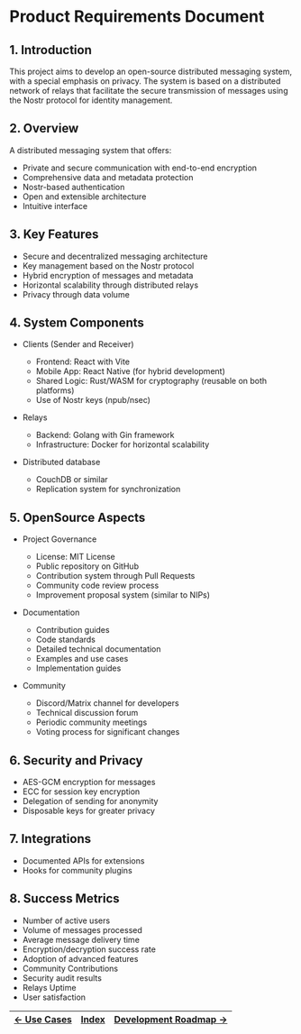 # Product Requirements Document

## 1. Introduction

This project aims to develop an open-source distributed messaging system, with a special emphasis on privacy. The system is based on a distributed network of relays that facilitate the secure transmission of messages using the Nostr protocol for identity management.

## 2. Overview

A distributed messaging system that offers:

- Private and secure communication with end-to-end encryption
- Comprehensive data and metadata protection
- Nostr-based authentication
- Open and extensible architecture
- Intuitive interface

## 3. Key Features

- Secure and decentralized messaging architecture
- Key management based on the Nostr protocol
- Hybrid encryption of messages and metadata
- Horizontal scalability through distributed relays
- Privacy through data volume

## 4. System Components

- Clients (Sender and Receiver)

  - Frontend: React with Vite
  - Mobile App: React Native (for hybrid development)
  - Shared Logic: Rust/WASM for cryptography (reusable on both platforms)
  - Use of Nostr keys (npub/nsec)

- Relays

  - Backend: Golang with Gin framework
  - Infrastructure: Docker for horizontal scalability

- Distributed database

  - CouchDB or similar
  - Replication system for synchronization

## 5. OpenSource Aspects

- Project Governance

  - License: MIT License
  - Public repository on GitHub
  - Contribution system through Pull Requests
  - Community code review process
  - Improvement proposal system (similar to NIPs)

- Documentation

  - Contribution guides
  - Code standards
  - Detailed technical documentation
  - Examples and use cases
  - Implementation guides

- Community
  - Discord/Matrix channel for developers
  - Technical discussion forum
  - Periodic community meetings
  - Voting process for significant changes

## 6. Security and Privacy

- AES-GCM encryption for messages
- ECC for session key encryption
- Delegation of sending for anonymity
- Disposable keys for greater privacy

## 7. Integrations

- Documented APIs for extensions
- Hooks for community plugins

## 8. Success Metrics

- Number of active users
- Volume of messages processed
- Average message delivery time
- Encryption/decryption success rate
- Adoption of advanced features
- Community Contributions
- Security audit results
- Relays Uptime
- User satisfaction

| [← Use Cases](8-use-cases.md) | [Index](../README.md) | [Development Roadmap →](10-development-roadmap.md) |
| :---------------------------: | :-------------------: | -------------------------------------------------: |
